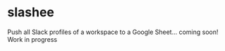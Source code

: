# slashee
Push all Slack profiles of a workspace to a Google Sheet... coming soon!
Work in progress
